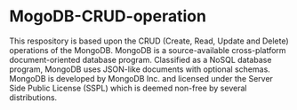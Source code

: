 # MogoDB-CRUD-operation
This respository is based upon the CRUD (Create, Read, Update and Delete) operations of the MongoDB.  MongoDB is a source-available cross-platform document-oriented database program. Classified as a NoSQL database program, MongoDB uses JSON-like documents with optional schemas. MongoDB is developed by MongoDB Inc. and licensed under the Server Side Public License (SSPL) which is deemed non-free by several distributions.
